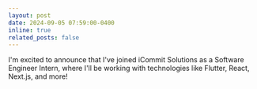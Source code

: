 ```yaml
---
layout: post
date: 2024-09-05 07:59:00-0400
inline: true
related_posts: false
---
```


I'm excited to announce that I've joined iCommit Solutions as a Software Engineer Intern, where I'll be working with technologies like Flutter, React, Next.js, and more!
